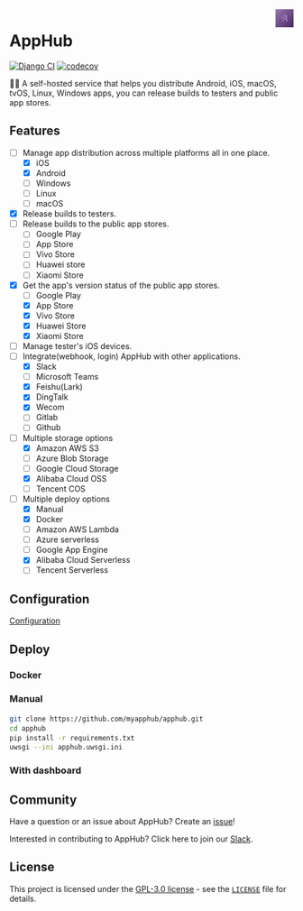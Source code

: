 <a href="https://github.com/myapphub/apphub">
    <img src="logo.png" alt="AppHub logo" title="AppHub" align="right" height="32" />
</a>

# AppHub

[![Django CI](https://github.com/myapphub/apphub/actions/workflows/django.yml/badge.svg)](https://github.com/myapphub/apphub/actions/workflows/django.yml)
[![codecov](https://codecov.io/gh/myapphub/apphub/branch/main/graph/badge.svg?token=JbvDW07tsh)](https://codecov.io/gh/myapphub/apphub)

🙋‍♀️ A self-hosted service that helps you distribute Android, iOS, macOS, tvOS, Linux, Windows apps, you can release builds to testers and public app stores.

## Features

- [ ] Manage app distribution across multiple platforms all in one place.
    - [x] iOS
    - [x] Android
    - [ ] Windows
    - [ ] Linux
    - [ ] macOS
- [x] Release builds to testers.
- [ ] Release builds to the public app stores.
    - [ ] Google Play
    - [ ] App Store
    - [ ] Vivo Store
    - [ ] Huawei store
    - [ ] Xiaomi Store
- [x] Get the app's version status of the public app stores.
    - [ ] Google Play
    - [x] App Store
    - [x] Vivo Store
    - [x] Huawei Store
    - [x] Xiaomi Store
- [ ] Manage tester's iOS devices.
- [ ] Integrate(webhook, login) AppHub with other applications.
    - [x] Slack
    - [ ] Microsoft Teams
    - [x] Feishu(Lark)
    - [x] DingTalk
    - [x] Wecom
    - [ ] Gitlab
    - [ ] Github
- [ ] Multiple storage options
    - [x] Amazon AWS S3
    - [ ] Azure Blob Storage
    - [ ] Google Cloud Storage
    - [x] Alibaba Cloud OSS
    - [ ] Tencent COS
- [ ] Multiple deploy options
    - [x] Manual
    - [x] Docker
    - [ ] Amazon AWS Lambda
    - [ ] Azure serverless
    - [ ] Google App Engine
    - [x] Alibaba Cloud Serverless
    - [ ] Tencent Serverless

## Configuration

[Configuration](apphub/local_settings.example.py)

## Deploy

### Docker

### Manual

``` bash
git clone https://github.com/myapphub/apphub.git
cd apphub
pip install -r requirements.txt
uwsgi --ini apphub.uwsgi.ini
```

### With dashboard


## Community

Have a question or an issue about AppHub? Create an [issue](https://github.com/myapphub/apphub/issues/new)!

Interested in contributing to AppHub? Click here to join our [Slack](https://join.slack.com/t/apphubhq/shared_invite/zt-1e7q6xcqc-8N61BMQUeCPwh3TrJvfRSw).


## License

This project is licensed under the [GPL-3.0 license](https://opensource.org/licenses/GPL-3.0) - see the [`LICENSE`](LICENSE) file for details.
